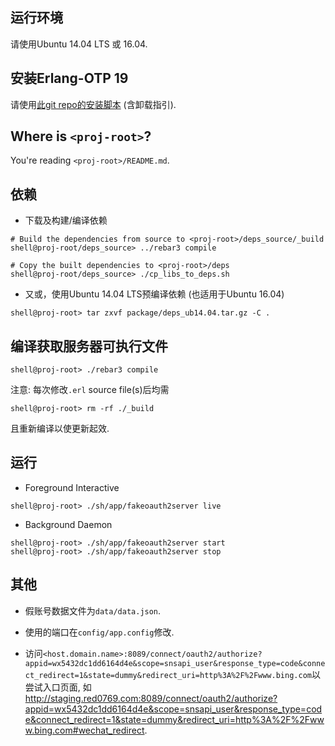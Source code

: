 运行环境
--

请使用Ubuntu 14.04 LTS 或 16.04.

安装Erlang-OTP 19
--

请使用[此git repo的安装脚本](https://github.com/genxium/Ubuntu14InitScripts/blob/master/backend/ejabberd-source_with_erl-otp-19/install_erlang) (含卸载指引).

Where is `<proj-root>`?
--
You're reading `<proj-root>/README.md`.

依赖   
--

- 下载及构建/编译依赖

```
# Build the dependencies from source to <proj-root>/deps_source/_build
shell@proj-root/deps_source> ../rebar3 compile

# Copy the built dependencies to <proj-root>/deps
shell@proj-root/deps_source> ./cp_libs_to_deps.sh
```

- 又或，使用Ubuntu 14.04 LTS预编译依赖 (也适用于Ubuntu 16.04)

```
shell@proj-root> tar zxvf package/deps_ub14.04.tar.gz -C .
```

编译获取服务器可执行文件
--

```
shell@proj-root> ./rebar3 compile
```

注意: 每次修改`.erl` source file(s)后均需

```
shell@proj-root> rm -rf ./_build
```


且重新编译以使更新起效.

运行
--

- Foreground Interactive

```
shell@proj-root> ./sh/app/fakeoauth2server live
```

- Background Daemon  

```
shell@proj-root> ./sh/app/fakeoauth2server start
shell@proj-root> ./sh/app/fakeoauth2server stop
```

其他
--

- 假账号数据文件为`data/data.json`.

- 使用的端口在`config/app.config`修改.

- 访问`<host.domain.name>:8089/connect/oauth2/authorize?appid=wx5432dc1dd6164d4e&scope=snsapi_user&response_type=code&connect_redirect=1&state=dummy&redirect_uri=http%3A%2F%2Fwww.bing.com`以尝试入口页面, 如 http://staging.red0769.com:8089/connect/oauth2/authorize?appid=wx5432dc1dd6164d4e&scope=snsapi_user&response_type=code&connect_redirect=1&state=dummy&redirect_uri=http%3A%2F%2Fwww.bing.com#wechat_redirect.
